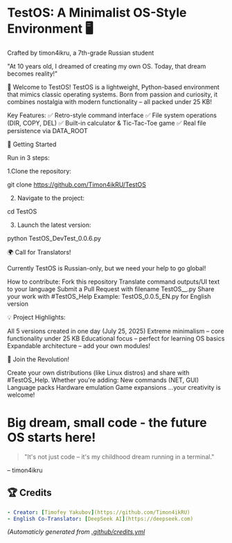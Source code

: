 # TestOS: A Minimalist OS-Style Environment 🖥️
Crafted by timon4ikru, a 7th-grade Russian student

"At 10 years old, I dreamed of creating my own OS. Today, that dream becomes reality!"

🌟 Welcome to TestOS!
TestOS is a lightweight, Python-based environment that mimics classic operating systems. Born from passion and curiosity, it combines nostalgia with modern functionality – all packed under 25 KB!

Key Features:
✅ Retro-style command interface
✅ File system operations (DIR, COPY, DEL)
✅ Built-in calculator & Tic-Tac-Toe game
✅ Real file persistence via DATA_ROOT

🚀 Getting Started

Run in 3 steps:

1.Clone the repository:

  git clone https://github.com/Timon4ikRU/TestOS  

2. Navigate to the project:

  cd TestOS

3. Launch the latest version:

  python TestOS_DevTest_0.0.6.py  

🌍 Call for Translators!

Currently TestOS is Russian-only, but we need your help to go global!

How to contribute:
Fork this repository
Translate command outputs/UI text to your language
Submit a Pull Request with filename TestOS_<version>_<lang>.py
Share your work with #TestOS_Help
Example: TestOS_0.0.5_EN.py for English version

💡 Project Highlights:

All 5 versions created in one day (July 25, 2025)
Extreme minimalism – core functionality under 25 KB
Educational focus – perfect for learning OS basics
Expandable architecture – add your own modules!

🤝 Join the Revolution!

Create your own distributions (like Linux distros) and share with #TestOS_Help. Whether you're adding:
New commands (NET, GUI)
Language packs
Hardware emulation
Game expansions
...your creativity is welcome!

# Big dream, small code - the future OS starts here!

>"It's not just code – it's my childhood dream running in a terminal."

– timon4ikru

## 🏆 Credits  
```yaml
- Creator: [Timofey Yakubov](https://github.com/Timon4ikRU)  
- English Co-Translator: [DeepSeek AI](https://deepseek.com)  
```
*(Automaticly generated from [.github/credits.yml](/.github/credits.yml)*  
